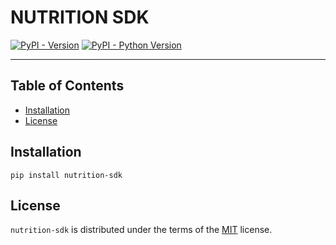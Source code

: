 # NUTRITION SDK

[![PyPI - Version](https://img.shields.io/pypi/v/nutrition-sdk.svg)](https://pypi.org/project/nutrition-sdk)
[![PyPI - Python Version](https://img.shields.io/pypi/pyversions/nutrition-sdk.svg)](https://pypi.org/project/nutrition-sdk)

-----

## Table of Contents

- [Installation](#installation)
- [License](#license)

## Installation

```console
pip install nutrition-sdk
```

## License

`nutrition-sdk` is distributed under the terms of the [MIT](https://spdx.org/licenses/MIT.html) license.
